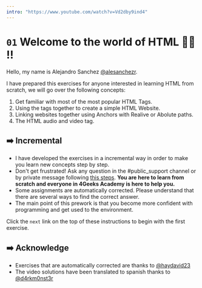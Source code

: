 ```yaml
---
intro: "https://www.youtube.com/watch?v=Vd2dby9ind4"
---
```

# `01` Welcome to the world of HTML 👩‍💻 !!

Hello, my name is Alejandro Sanchez [@alesanchezr](https://twitter.com/alesanchezr).

I have prepared this exercises for anyone interested in learning HTML from scratch, we will go over the following concepts:

1. Get familiar with most of the most popular HTML Tags.
2. Using the tags together to create a simple HTML Website.
3. Linking websites together using Anchors with Realive or Abolute paths.
4. The HTML audio and video tag.

## ➡️ Incremental

- I have developed the exercises in a incremental way in order to make you learn new concepts step by step. 
- Don't get frustrated! Ask any question in the #public_support channel or by private message following [this steps](https://content.breatheco.de/es/how-to/ask). **You are here to learn from scratch and everyone in 4Geeks Academy is here to help you.**
- Some assignments are automatically corrected. Please understand that there are several ways to find the correct answer. 
- The main point of this prework is that you become more confident with programming and get used to the environment.

Click the `next` link on the top of these instructions to begin with the first exercise.

## ➡️ Acknowledge 
- Exercises that are automatically corrected are thanks to [@haydavid23](https://github.com/haydavid23)
- The video solutions have been translated to spanish thanks to [@d4rkm0nst3r](https://github.com/d4rkm0nst3r)
